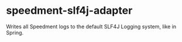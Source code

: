 # speedment-slf4j-adapter
Writes all Speedment logs to the default SLF4J Logging system, like in Spring.
